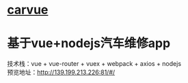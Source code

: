 # [carvue](https://kalamahenry.github.io/carvue/)
# 基于vue+nodejs汽车维修app
技术栈：vue + vue-router + vuex + webpack + axios + nodejs  
预览地址：http://139.199.213.226:81/#/
